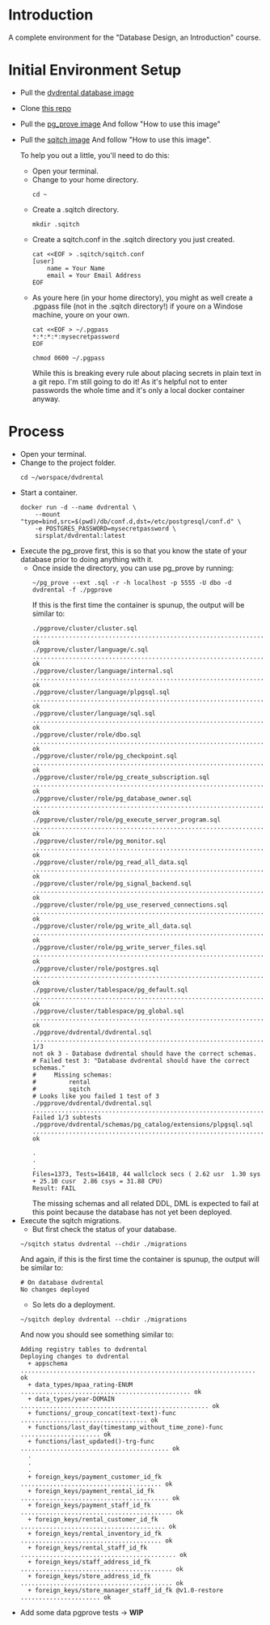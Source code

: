 # Introduction
A complete environment for the "Database Design, an Introduction" course.

# Initial Environment Setup
* Pull the [dvdrental database image](https://hub.docker.com/r/sirsplat/dvdrental)
* Clone [this repo](https://github.com/SirSplat/dvdrental)
* Pull the [pg_prove image](https://hub.docker.com/r/itheory/pg_prove)
    And follow "How to use this image"
* Pull the [sqitch image](https://hub.docker.com/r/sqitch/sqitch)
    And follow "How to use this image".

    To help you out a little, you'll need to do this:
    * Open your terminal.
    * Change to your home directory.
        ```
        cd ~
        ```
    * Create a .sqitch directory.
        ```
        mkdir .sqitch
        ```
    * Create a sqitch.conf in the .sqitch directory you just created.
        ```
        cat <<EOF > .sqitch/sqitch.conf
        [user]
	        name = Your Name
	        email = Your Email Address
        EOF
        ```
    * As youre here (in your home directory), you might as well create a .pgpass file (not in the .sqitch directory!)
        if youre on a Windose machine, youre on your own.
        ```
        cat <<EOF > ~/.pgpass
        *:*:*:*:mysecretpassword
        EOF
        ```
        ```
        chmod 0600 ~/.pgpass
        ```
        While this is breaking every rule about placing secrets in plain text in a git repo. I'm still going to do it!
        As it's helpful not to enter passwords the whole time and it's only a local docker container anyway.

# Process
* Open your terminal.
* Change to the project folder.
    ```
    cd ~/worspace/dvdrental
    ```
* Start a container.
    ```
    docker run -d --name dvdrental \
        --mount "type=bind,src=$(pwd)/db/conf.d,dst=/etc/postgresql/conf.d" \
        -e POSTGRES_PASSWORD=mysecretpassword \
        sirsplat/dvdrental:latest
    ```
* Execute the pg_prove first, this is so that you know the state of your database prior to doing anything with it.
    * Once inside the directory, you can use pg_prove by running:
        ```
        ~/pg_prove --ext .sql -r -h localhost -p 5555 -U dbo -d dvdrental -f ./pgprove
        ```
        If this is the first time the container is spunup, the output will be similar to:
        ```
        ./pgprove/cluster/cluster.sql .................................................................................................... ok
        ./pgprove/cluster/language/c.sql ................................................................................................. ok
        ./pgprove/cluster/language/internal.sql .......................................................................................... ok
        ./pgprove/cluster/language/plpgsql.sql ........................................................................................... ok
        ./pgprove/cluster/language/sql.sql ............................................................................................... ok
        ./pgprove/cluster/role/dbo.sql ................................................................................................... ok
        ./pgprove/cluster/role/pg_checkpoint.sql ......................................................................................... ok
        ./pgprove/cluster/role/pg_create_subscription.sql ................................................................................ ok
        ./pgprove/cluster/role/pg_database_owner.sql ..................................................................................... ok
        ./pgprove/cluster/role/pg_execute_server_program.sql ............................................................................. ok
        ./pgprove/cluster/role/pg_monitor.sql ............................................................................................ ok
        ./pgprove/cluster/role/pg_read_all_data.sql ...................................................................................... ok
        ./pgprove/cluster/role/pg_signal_backend.sql ..................................................................................... ok
        ./pgprove/cluster/role/pg_use_reserved_connections.sql ........................................................................... ok
        ./pgprove/cluster/role/pg_write_all_data.sql ..................................................................................... ok
        ./pgprove/cluster/role/pg_write_server_files.sql ................................................................................. ok
        ./pgprove/cluster/role/postgres.sql .............................................................................................. ok
        ./pgprove/cluster/tablespace/pg_default.sql ...................................................................................... ok
        ./pgprove/cluster/tablespace/pg_global.sql ....................................................................................... ok
        ./pgprove/dvdrental/dvdrental.sql ................................................................................................ 1/3
        not ok 3 - Database dvdrental should have the correct schemas.
        # Failed test 3: "Database dvdrental should have the correct schemas."
        #     Missing schemas:
        #         rental
        #         sqitch
        # Looks like you failed 1 test of 3
        ./pgprove/dvdrental/dvdrental.sql ................................................................................................ Failed 1/3 subtests
        ./pgprove/dvdrental/schemas/pg_catalog/extensions/plpgsql.sql .................................................................... ok

        .
        .
        .
        Files=1373, Tests=16418, 44 wallclock secs ( 2.62 usr  1.30 sys + 25.10 cusr  2.86 csys = 31.88 CPU)
        Result: FAIL
        ```
        The missing schemas and all related DDL, DML is expected to fail at this point because the database has not yet been deployed.
* Execute the sqitch migrations.
    * But first check the status of your database.
    ```
    ~/sqitch status dvdrental --chdir ./migrations
    ```
    And again, if this is the first time the container is spunup, the output will be similar to:
    ```
    # On database dvdrental
    No changes deployed
    ```
    * So lets do a deployment.
    ```
    ~/sqitch deploy dvdrental --chdir ./migrations
    ```
    And now you should see something similar to:
    ```
    Adding registry tables to dvdrental
    Deploying changes to dvdrental
      + appschema ................................................................. ok
      + data_types/mpaa_rating-ENUM ............................................... ok
      + data_types/year-DOMAIN .................................................... ok
      + functions/_group_concat(text-text)-func ................................... ok
      + functions/last_day(timestamp_without_time_zone)-func ...................... ok
      + functions/last_updated()-trg-func ......................................... ok
      .
      .
      .
      + foreign_keys/payment_customer_id_fk ....................................... ok
      + foreign_keys/payment_rental_id_fk ......................................... ok
      + foreign_keys/payment_staff_id_fk .......................................... ok
      + foreign_keys/rental_customer_id_fk ........................................ ok
      + foreign_keys/rental_inventory_id_fk ....................................... ok
      + foreign_keys/rental_staff_id_fk ........................................... ok
      + foreign_keys/staff_address_id_fk .......................................... ok
      + foreign_keys/store_address_id_fk .......................................... ok
      + foreign_keys/store_manager_staff_id_fk @v1.0-restore ...................... ok
    ```
* Add some data pgprove tests -> **WIP**